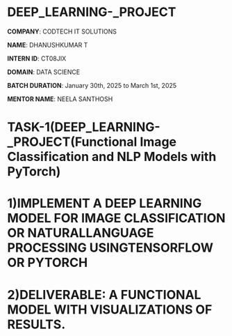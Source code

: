 # DEEP_LEARNING-_PROJECT

**COMPANY**: CODTECH IT SOLUTIONS

**NAME**: DHANUSHKUMAR T

**INTERN ID**: CT08JIX

**DOMAIN**: DATA SCIENCE

**BATCH DURATION**: January 30th, 2025 to March 1st, 2025

**MENTOR NAME**: NEELA SANTHOSH

# TASK-1(DEEP_LEARNING-_PROJECT(Functional Image Classification and NLP Models with PyTorch)

# 1)IMPLEMENT A DEEP LEARNING MODEL FOR IMAGE CLASSIFICATION OR NATURALLANGUAGE PROCESSING USINGTENSORFLOW OR PYTORCH  
# 2)DELIVERABLE: A FUNCTIONAL MODEL WITH VISUALIZATIONS OF RESULTS.
